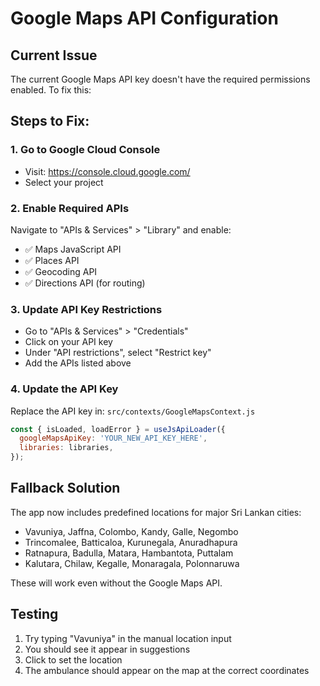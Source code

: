 # Google Maps API Configuration

## Current Issue
The current Google Maps API key doesn't have the required permissions enabled. To fix this:

## Steps to Fix:

### 1. Go to Google Cloud Console
- Visit: https://console.cloud.google.com/
- Select your project

### 2. Enable Required APIs
Navigate to "APIs & Services" > "Library" and enable:
- ✅ Maps JavaScript API
- ✅ Places API  
- ✅ Geocoding API
- ✅ Directions API (for routing)

### 3. Update API Key Restrictions
- Go to "APIs & Services" > "Credentials"
- Click on your API key
- Under "API restrictions", select "Restrict key"
- Add the APIs listed above

### 4. Update the API Key
Replace the API key in: `src/contexts/GoogleMapsContext.js`

```javascript
const { isLoaded, loadError } = useJsApiLoader({
  googleMapsApiKey: 'YOUR_NEW_API_KEY_HERE',
  libraries: libraries,
});
```

## Fallback Solution
The app now includes predefined locations for major Sri Lankan cities:
- Vavuniya, Jaffna, Colombo, Kandy, Galle, Negombo
- Trincomalee, Batticaloa, Kurunegala, Anuradhapura
- Ratnapura, Badulla, Matara, Hambantota, Puttalam
- Kalutara, Chilaw, Kegalle, Monaragala, Polonnaruwa

These will work even without the Google Maps API.

## Testing
1. Try typing "Vavuniya" in the manual location input
2. You should see it appear in suggestions
3. Click to set the location
4. The ambulance should appear on the map at the correct coordinates
